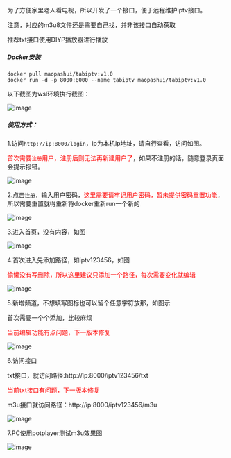 为了方便家里老人看电视，所以开发了一个接口，便于远程维护iptv接口。

注意，对应的m3u8文件还是需要自己找，并非该接口自动获取

推荐txt接口使用DIYP播放器进行播放



##### Docker安装

~~~shell
docker pull maopashui/tabiptv:v1.0
docker run -d -p 8000:8000 --name tabiptv maopashui/tabiptv:v1.0
~~~

以下截图为wsl环境执行截图：

![image](https://github.com/maopashui/TabIPTV/assets/38207700/09336891-a7b5-4afa-8e1f-fea7c29d6ea4)

##### 使用方式：

1.访问`http://ip:8000/login`，ip为本机ip地址，请自行查看，访问如图。

<font color=red>首次需要`注册`用户，注册后则无法再新建用户了</font>，如果不注册的话，随意登录页面会提示报错。

![image](https://github.com/maopashui/TabIPTV/assets/38207700/fee2db6f-f88e-4038-8374-8da053e1f12c)

2.点击`注册`，输入用户密码，<font color=red>这里需要请牢记用户密码，暂未提供密码重置功能</font>，所以需要重置就得重新将docker重新run一个新的

![image](https://github.com/maopashui/TabIPTV/assets/38207700/1ceeac44-a983-4ab1-8102-f8faf984d113)

3.进入首页，没有内容，如图

![image](https://github.com/maopashui/TabIPTV/assets/38207700/9a6ba261-a45c-4360-9390-0b63c6583718)

4.首次进入先添加路径，如iptv123456，如图

<font color=red>偷懒没有写删除，所以这里建议只添加一个路径，每次需要变化就编辑</font>

![image](https://github.com/maopashui/TabIPTV/assets/38207700/a63720a3-87df-49bc-8bbd-7f37ee214caf)

5.新增频道，不想填写图标也可以留个任意字符放那，如图示

首次需要一个个添加，比较麻烦

<font color=red>当前编辑功能有点问题，下一版本修复</font>

![image](https://github.com/maopashui/TabIPTV/assets/38207700/2c5f7b59-f756-4ab6-a2ea-087d5198b655)

6.访问接口

txt接口，就访问路径:http://ip:8000/iptv123456/txt

<font color=red>当前txt接口有问题，下一版本修复</font>

m3u接口就访问路径：http://ip:8000/iptv123456/m3u

![image](https://github.com/maopashui/TabIPTV/assets/38207700/3de4980c-2ae4-4a46-bf66-0aad69f02ef4)

7.PC使用potplayer测试m3u效果图

![image](https://github.com/maopashui/TabIPTV/assets/38207700/2397c725-ffb7-4c49-b920-2d3ad5ed412f)
